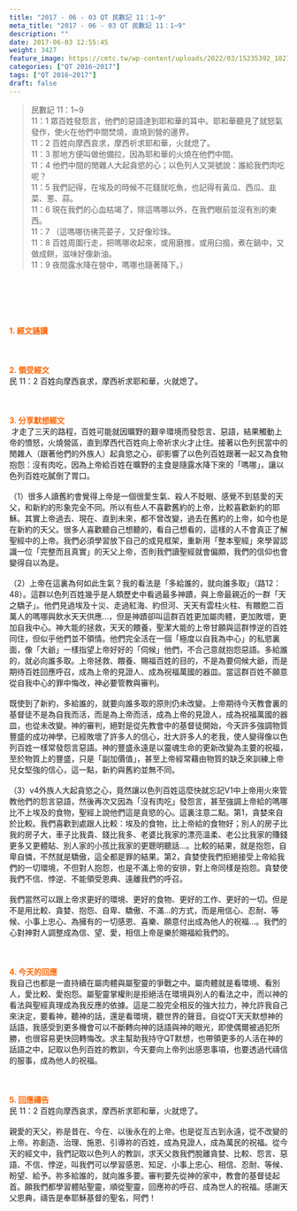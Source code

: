```yaml
---
title: "2017 - 06 - 03 QT 民數記 11：1~9"
meta_title: "2017 - 06 - 03 QT 民數記 11：1~9"
description: ""
date: 2017-06-03 12:55:45
weight: 3427
feature_image: https://cmtc.tw/wp-content/uploads/2022/03/15235392_10211799862337740_180693556567566654_o-1.webp
categories: ["QT 2016~2017"]
tags: ["QT 2016~2017"]
draft: false
---
```


<blockquote>民數記 11：1~9<br />
11：1 眾百姓發怨言，他們的惡語達到耶和華的耳中。耶和華聽見了就怒氣發作，使火在他們中間焚燒，直燒到營的邊界。<br />
11：2 百姓向摩西哀求，摩西祈求耶和華，火就熄了。<br />
11：3 那地方便叫做他備拉，因為耶和華的火燒在他們中間。<br />
11：4 他們中間的閒雜人大起貪慾的心；以色列人又哭號說：誰給我們肉吃呢？<br />
11：5 我們記得，在埃及的時候不花錢就吃魚，也記得有黃瓜、西瓜、韭菜、蔥、蒜。<br />
11：6 現在我們的心血枯竭了，除這嗎哪以外，在我們眼前並沒有別的東西。<br />
11：7 （這嗎哪彷彿芫荽子，又好像珍珠。<br />
11：8 百姓周圍行走，把嗎哪收起來，或用磨推，或用臼搗，煮在鍋中，又做成餅，滋味好像新油。<br />
11：9 夜間露水降在營中，嗎哪也隨著降下。）</blockquote><br />
&nbsp;<br />
<br />
&nbsp;<br />
<br />
<span style="color: #ff6600;"><strong>1. </strong><strong>經文誦讀</strong></span><br />
<br />
<span style="color: #ff6600;"><strong> </strong></span><br />
<br />
<span style="color: #ff6600;"><strong>2. </strong><strong>領受經文<br />
</strong></span>民 11：2 百姓向摩西哀求，摩西祈求耶和華，火就熄了。<br />
<br />
&nbsp;<br />
<br />
<span style="color: #ff6600;"><strong>3. 分享默想經文<br />
</strong></span> 才走了三天的路程，百姓可能就因曠野的艱辛環境而發怨言、惡語，結果觸動上帝的憤怒，火燒營區，直到摩西代百姓向上帝祈求火才止住。接著以色列民當中的閒雜人（跟著他們的外族人）起貪慾之心，卻影響了以色列百姓跟著一起又為食物抱怨：沒有肉吃，因為上帝給百姓在曠野的主食是隨露水降下來的「嗎哪」，讓以色列百姓吃膩倒了胃口。<br />
<br />
（1）很多人讀舊約會覺得上帝是一個很愛生氣、殺人不貶眼、感覺不到慈愛的天父，和新約的形象完全不同。所以有些人不喜歡舊約的上帝，比較喜歡新約的耶穌。其實上帝過去、現在、直到未來，都不曾改變，過去在舊約的上帝，如今也是在新約的天父。很多人喜歡聽自己想聽的，看自己想看的，這樣的人不會真正了解聖經中的上帝。我們必須學習放下自己的成見框架，重新用「整本聖經」來學習認識一位「完整而且真實」的天父上帝，否則我們讀聖經就會偏頗，我們的信仰也會變得自以為是。<br />
<br />
（2）上帝在這裏為何如此生氣？我的看法是「多給誰的，就向誰多取」（路12：48）。這群以色列百姓幾乎是人類歷史中看過最多神蹟，與上帝最親近的一群「天之驕子」。他們見過埃及十災、走過紅海、約但河、天天有雲柱火柱、有餵飽二百萬人的嗎哪與飲水天天供應…，但是神蹟卻叫這群百姓更加屬肉體，更加敗壞，更加自我中心。神大能的拯救，天天的餵養，聖潔大能的上帝甘願與這群悖逆的百姓同住，但似乎他們並不領情。他們完全活在一個「極度以自我為中心」的私慾裏面，像「大爺」一樣指望上帝好好的「伺候」他們，不合己意就抱怨惡語。多給誰的，就必向誰多取。上帝拯救、餵養、賜福百姓的目的，不是為要伺候大爺，而是期待百姓回應呼召，成為上帝的見證人、成為祝福萬國的器皿。當這群百姓不願意從自我中心的罪中悔改，神必要管教與審判。<br />
<br />
既使到了新約，多給誰的，就要向誰多取的原則仍未改變。上帝期待今天教會裏的基督徒不是為自我而活，而是為上帝而活，成為上帝的見證人，成為祝福萬國的器皿，也從未改變。神的審判，絕對是從先教會中的基督徒開始，今天許多強調物質豐盛的成功神學，已經敗壞了許多人的信心，壯大許多人的老我，使人變得像以色列百姓一樣常發怨言惡語。神的豐盛永遠是以靈魂生命的更新改變為主要的祝福，至於物質上的豐盛，只是「副加價值」，甚至上帝經常藉由物質的缺乏來訓練上帝兒女堅強的信心，這一點，新約與舊約並無不同。<br />
<br />
（3）v4外族人大起貪慾之心，竟然讓以色列百姓這麼快就忘記V1中上帝用火來管教他們的怨言惡語，然後再次又因為「沒有肉吃」發怨言，甚至強調上帝給的嗎哪比不上埃及的食物，聖經上說他們這是貪慾的心。這裏注意二點。第1，貪婪來自於比較。我們喜歡到處跟人比較：埃及的食物，比上帝給的食物好；別人的房子比我的房子大，車子比我貴、錢比我多、老婆比我家的漂亮溫柔、老公比我家的賺錢更多又更體貼、別人家的小孩比我家的更聰明聽話…。比較的結果，就是抱怨，自卑自憐，不然就是驕傲，這全都是罪的結果。第2，貪婪使我們拒絕接受上帝給我們的一切環境，不但對人抱怨，也是不滿上帝的安排，對上帝同樣是抱怨。貪婪使我們不信、悖逆、不能領受恩典、遠離我們的呼召。<br />
<br />
我們當然可以跟上帝求更好的環境、更好的食物、更好的工作、更好的一切。但是不是用比較、貪婪、抱怨、自卑、驕傲、不滿…的方式，而是用信心、忍耐、等候、小事上忠心、為擁有的一切感恩、喜樂、願意付出成為他人的祝福…。我們的心對神對人調整成為信、望、愛，相信上帝是樂於賜福給我們的。<br />
<br />
&nbsp;<br />
<br />
<span style="color: #ff6600;"><strong>4. 今天的回應<br />
</strong></span>我自己也都是一直持續在屬肉體與屬聖靈的爭戰之中。屬肉體就是看環境、看別人，愛比較、愛抱怨。屬聖靈掌權則是拒絕活在環境與別人的看法之中，而以神的看法與聖經真理成為我反應的依據。這是二股完全相反的強大拉力，神允許我自己來決定，要看神，聽神的話，還是看環境，聽世界的聲音。自從QT天天默想神的話語，我感受到更多機會可以不斷轉向神的話語與神的眼光，即使偶爾被過犯所勝，也很容易更快回轉悔改。求主幫助我持守QT默想，也帶領更多的人活在神的話語之中，記取以色列百姓的教訓，今天要向上帝列出感恩事項，也要透過代禱信的服事，成為他人的祝福。<br />
<br />
&nbsp;<br />
<br />
<span style="color: #ff6600;"><strong>5. 回應禱告<br />
</strong></span>民 11：2 百姓向摩西哀求，摩西祈求耶和華，火就熄了。<br />
<br />
親愛的天父，祢是昔在、今在、以後永在的上帝。也是從亙古到永遠，從不改變的上帝。祢創造、治理、施恩、引導祢的百姓，成為見證人，成為萬民的祝福。從今天的經文中，我們記取以色列人的教訓，求天父救我們脫離貪婪、比較、怨言、惡語、不信、悖逆，叫我們可以學習感恩、知足、小事上忠心、相信、忍耐、等候、盼望、給予。祢多給誰的，就向誰多要。審判要先從神的家中，教會的基督徒起首。願我們都學習體貼聖靈，順從聖靈，回應祢的呼召、成為世人的祝福。感謝天父恩典，禱告是奉耶穌基督的聖名，阿們！
        